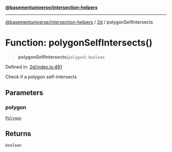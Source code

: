 [**@basementuniverse/intersection-helpers**](../../README.md)

***

[@basementuniverse/intersection-helpers](../../README.md) / [2d](../README.md) / polygonSelfIntersects

# Function: polygonSelfIntersects()

> **polygonSelfIntersects**(`polygon`): `boolean`

Defined in: [2d/index.ts:491](https://github.com/basementuniverse/intersection-helpers/blob/f22d1cffe16ecb68b4b29b8331edc08e3635d16c/src/2d/index.ts#L491)

Check if a polygon self-intersects

## Parameters

### polygon

[`Polygon`](../types/type-aliases/Polygon.md)

## Returns

`boolean`
